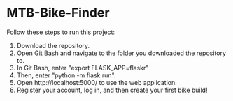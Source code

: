 # MTB-Bike-Finder


Follow these steps to run this project:
1. Download the repository.
2. Open Git Bash and navigate to the folder you downloaded the repository to. 
3. In Git Bash, enter "export FLASK_APP=flaskr"
4. Then, enter "python -m flask run".
5. Open http://localhost:5000/ to use the web application.
6. Register your account, log in, and then create your first bike build! 
